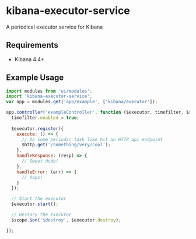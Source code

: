 # kibana-executor-service
A periodical executor service for Kibana

## Requirements
- Kibana 4.4+

## Example Usage

```javascript
import modules from 'ui/modules';
import 'kibana-executor-service';
var app = modules.get('app/example', ['kibana/executor']);

app.controller('exampleController', function ($executor, timefilter, $scope, $http) {
  timefilter.enabled = true;
  
  $executor.register({
    execute: () => {
      // Do some periodic task like hit an HTTP api endpoint
      $http.get('/something/very/cool');
    },
    handleResponse: (resp) => {
      // Sweet dude!
    },
    handleError: (err) => {
      // Oops!
    }
  });

  // Start the executor
  $executor.start();

  // Destory the executor
  $scope.$on('$destroy', $executor.destroy);

});
```
